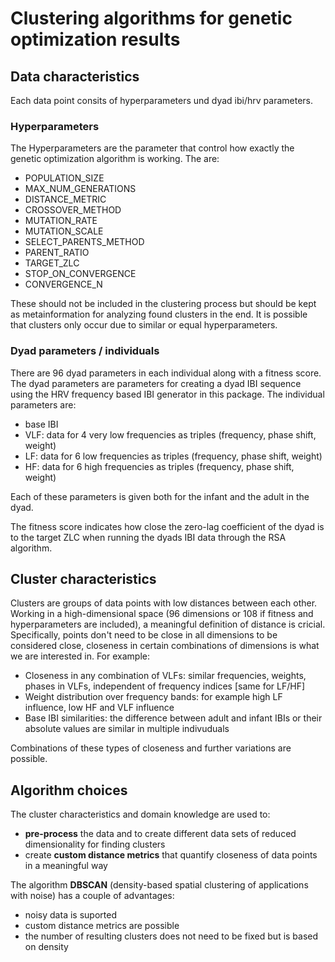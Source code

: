 # Clustering algorithms for genetic optimization results

## Data characteristics

Each data point consits of hyperparameters und dyad ibi/hrv parameters.

### Hyperparameters

The Hyperparameters are the parameter that control how exactly the genetic optimization algorithm is working. The are:   

- POPULATION_SIZE
- MAX_NUM_GENERATIONS
- DISTANCE_METRIC
- CROSSOVER_METHOD
- MUTATION_RATE
- MUTATION_SCALE
- SELECT_PARENTS_METHOD
- PARENT_RATIO
- TARGET_ZLC
- STOP_ON_CONVERGENCE
- CONVERGENCE_N

These should not be included in the clustering process but should be kept as metainformation for analyzing found clusters in the end. It is possible that clusters only occur due to similar or equal hyperparameters.

### Dyad parameters / individuals

There are 96 dyad parameters in each individual along with a fitness score. The dyad parameters are parameters for creating a dyad IBI sequence using the HRV frequency based IBI generator in this package. The individual parameters are:

- base IBI
- VLF: data for 4 very low frequencies as triples (frequency, phase shift, weight)
- LF: data for 6 low frequencies as triples (frequency, phase shift, weight)
- HF: data for 6 high frequencies as triples (frequency, phase shift, weight)

Each of these parameters is given both for the infant and the adult in the dyad.

The fitness score indicates how close the zero-lag coefficient of the dyad is to the target ZLC when running the dyads IBI data through the RSA algorithm.

## Cluster characteristics

Clusters are groups of data points with low distances between each other. Working in a high-dimensional space (96 dimensions or 108 if fitness and hyperparameters are included), a meaningful definition of distance is cricial. Specifically, points don't need to be close in all dimensions to be considered close, closeness in certain combinations of dimensions is what we are interested in. For example:

- Closeness in any combination of VLFs: similar frequencies, weights, phases in VLFs, independent of frequency indices [same for LF/HF]
- Weight distribution over frequency bands: for example high LF influence, low HF and VLF influence
- Base IBI similarities: the difference between adult and infant IBIs or their absolute values are similar in multiple indivuduals

Combinations of these types of closeness and further variations are possible.

## Algorithm choices

The cluster characteristics and domain knowledge are used to:

- **pre-process** the data and to create different data sets of reduced dimensionality for finding clusters
- create **custom distance metrics** that quantify closeness of data points in a meaningful way

The algorithm **DBSCAN** (density-based spatial clustering of applications with noise) has a couple of advantages:

- noisy data is suported
- custom distance metrics are possible
- the number of resulting clusters does not need to be fixed but is based on density